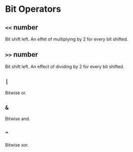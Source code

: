 # Bit Operators
## `<<` number
Bit shift left. An effet of multiplying by 2 for every bit shifted.

## `>>` number
Bit shift left. An effect of dividing by 2 for every bit shifted.

## `|`
Bitwise or.

## `&`
Bitwise and.

## `^`
Bitwise xor.

